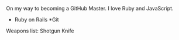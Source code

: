 On my way to becoming a GitHub Master. I love Ruby and JavaScript.

* Ruby on Rails
*Git

Weapons list:
Shotgun
Knife
